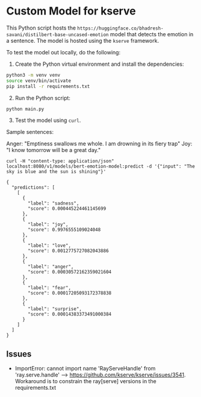 # Custom Model for kserve

This Python script hosts the `https://huggingface.co/bhadresh-savani/distilbert-base-uncased-emotion` model that detects the emotion in a sentence. The model is hosted using the `kserve` framework.


To test the model out locally, do the following:

1. Create the Python virtual environment and install the dependencies:

```bash
python3 -m venv venv
source venv/bin/activate
pip install -r requirements.txt
```

2. Run the Python script:

```bash
python main.py
```

3. Test the model using `curl`.

Sample sentences:

Anger: "Emptiness swallows me whole. I am drowning in its fiery trap"
Joy: "I know tomorrow will be a great day."

```shell
curl -H "content-type: application/json" localhost:8080/v1/models/bert-emotion-model:predict -d '{"input": "The sky is blue and the sun is shining"}'
```

```console
{
  "predictions": [
    [
      {
        "label": "sadness",
        "score": 0.000445224461145699
      },
      {
        "label": "joy",
        "score": 0.9976555109024048
      },
      {
        "label": "love",
        "score": 0.0012775727082043886
      },
      {
        "label": "anger",
        "score": 0.00030572162359021604
      },
      {
        "label": "fear",
        "score": 0.00017205093172378838
      },
      {
        "label": "surprise",
        "score": 0.00014383373491000384
      }
    ]
  ]
}
```


## Issues

- ImportError: cannot import name 'RayServeHandle' from 'ray.serve.handle' --> https://github.com/kserve/kserve/issues/3541. Workaround is to constrain the ray[serve] versions in the requirements.txt 
